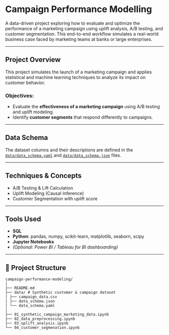 # Campaign Performance Modelling

A data-driven project exploring how to evaluate and optimize the performance of a marketing campaign using uplift analysis, A/B testing, and customer segmentation. This end-to-end workflow simulates a real-world business case faced by marketing teams at banks or large enterprises.

---

## Project Overview

This project simulates the launch of a marketing campaign and applies statistical and machine learning techniques to analyze its impact on customer behavior.

### Objectives:
- Evaluate the **effectiveness of a marketing campaign** using A/B testing and uplift modeling.
- Identify **customer segments** that respond differently to campaigns.


---

## Data Schema

The dataset columns and their descriptions are defined in the [`data/data_schema.yaml`](data/data_schema.yaml) and  [`data/data_schema.json`](data/data_schema.json) files.

---

## Techniques & Concepts

- A/B Testing & Lift Calculation  
- Uplift Modeling (Causal Inference)  
- Customer Segmentation with uplift score

---

## Tools Used
- **SQL**
- **Python**: pandas, numpy, scikit-learn, matplotlib, seaborn, scipy 
- **Jupyter Notebooks**  
- *(Optional: Power BI / Tableau for BI dashboarding)*  

---

## 📁 Project Structure
```
campaign-performance-modeling/
│
├── README.md
├── data/ # Synthetic customer & campaign dataset
| ├── campaign_data.csv
| ├── data_schema.json  
│ └── data_schema.yaml
|
├── 01_synthetic_campaign_marketing_data.ipynb  
├── 02_data_preprocessing.ipynb
├── 03_uplift_analysis.ipynb
└── 04_customer_segmenation.ipynb


```
